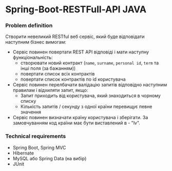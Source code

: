 # Spring-Boot-RESTFull-API JAVA

### Problem definition
Створити невеликий RESTful веб сервіс, який буде відповідати наступним бізнес вимогам:

- Сервіс повинен повертати REST API відповіді і мати наступну функціональність:
  - створювати новий контракт (`name`, `surname`, `personal id`, `term` та інші поля (за бажанням))
  - повертати список всіх контрактів
  - повертати список контрактів по id користувача
- Сервіс повинен перелбачати валідацію запитів відповідно наступним правилам і відхиляти запит, якщо:
  - Запит приходить від користувача, який знаходиться в чорному списку
  - Кількість запитів / секунду з одної країни перевищує певне значення
- Сервіс повинен визначати країну користувача і зберігати. За замовчуванням код країни має бути виставлений в - "lv".

### Technical requirements
- Spring Boot, Spring MVC
- Hibernate
- MySQL або Spring Data (на вибір)
- JUnit
